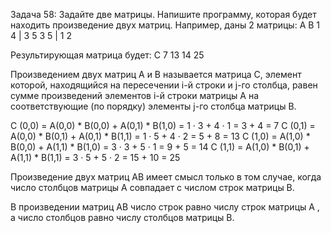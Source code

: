 Задача 58: Задайте две матрицы. Напишите программу, которая будет находить произведение двух матриц.
Например, даны 2 матрицы:
А В
1 4 | 3 5
3 5 | 1 2

Результирующая матрица будет:
С
7 13
14 25

Произведением двух матриц А и В называется матрица С, элемент которой, находящийся на пересечении i-й строки и j-го столбца, равен сумме произведений элементов i-й строки матрицы А на соответствующие (по порядку) элементы j-го столбца матрицы В.

С (0,0) = А(0,0) * B(0,0) + A(0,1) * B(1,0) = 1 · 3 + 4 · 1 = 3 + 4 = 7
С (0,1) = А(0,0) * B(0,1) + A(0,1) * B(1,1) = 1 · 5 + 4 · 2 = 5 + 8 = 13
С (1,0) = А(1,0) * B(0,0) + A(1,1) * B(1,0) = 3 · 3 + 5 · 1 = 9 + 5 = 14
С (1,1) = А(1,0) * B(0,1) + A(1,1) * B(1,1) = 3 · 5 + 5 · 2 = 15 + 10 = 25

Произведение двух матриц АВ имеет смысл только в том случае, когда число столбцов матрицы А совпадает с числом строк матрицы В.

В произведении матриц АВ число строк равно числу строк матрицы А , а число столбцов равно числу столбцов матрицы В.